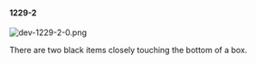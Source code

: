 #### 1229-2
![dev-1229-2-0.png](https://github.com/lil-lab/nlvr/raw/master/nlvr/dev/images/5/dev-1229-2-0.png "dev-1229-2-0.png")

There are two black items closely touching the bottom of a box.